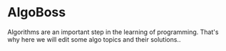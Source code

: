 # AlgoBoss
Algorithms are an important step in the learning of programming. That's why here we will edit some algo topics and their solutions..

